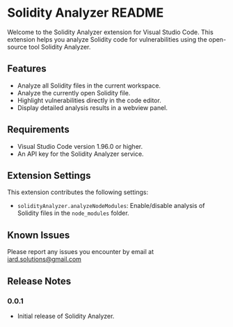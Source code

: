 # Solidity Analyzer README

Welcome to the Solidity Analyzer extension for Visual Studio Code. This extension helps you analyze Solidity code for vulnerabilities using the open-source tool Solidity Analyzer.

## Features

- Analyze all Solidity files in the current workspace.
- Analyze the currently open Solidity file.
- Highlight vulnerabilities directly in the code editor.
- Display detailed analysis results in a webview panel.

## Requirements

- Visual Studio Code version 1.96.0 or higher.
- An API key for the Solidity Analyzer service.

## Extension Settings

This extension contributes the following settings:

- `solidityAnalyzer.analyzeNodeModules`: Enable/disable analysis of Solidity files in the `node_modules` folder.

## Known Issues

Please report any issues you encounter by email at iard.solutions@gmail.com

## Release Notes

### 0.0.1

- Initial release of Solidity Analyzer.

